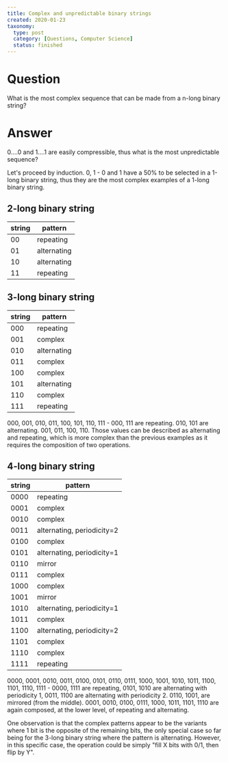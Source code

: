 ```yaml
---
title: Complex and unpredictable binary strings
created: 2020-01-23
taxonomy:
  type: post
  category: [Questions, Computer Science]
  status: finished
---
```


# Question
What is the most complex sequence that can be made from a n-long binary string?

# Answer
0....0 and 1....1 are easily compressible, thus what is the most unpredictable sequence?

Let's proceed by induction.
0, 1 - 0 and 1 have a 50% to be selected in a 1-long binary string, thus they are the most complex examples of a 1-long binary string.

## 2-long binary string

| string | pattern |
|--------|---------|
| 00 | repeating |
| 01 | alternating |
| 10 | alternating |
| 11 | repeating |

## 3-long binary string

| string | pattern |
|--------|---------|
| 000 | repeating |
| 001 | complex |
| 010 | alternating |
| 011 | complex |
| 100 | complex |
| 101 | alternating |
| 110 | complex |
| 111 | repeating |

000, 001, 010, 011, 100, 101, 110, 111 - 000, 111 are repeating. 010, 101 are alternating. 001, 011, 100, 110. Those values can be described as alternating and repeating, which is more complex than the previous examples as it requires the composition of two operations.

## 4-long binary string

| string | pattern |
|--------|---------|
| 0000 | repeating |
| 0001 | complex |
| 0010 | complex |
| 0011 | alternating, periodicity=2 |
| 0100 | complex |
| 0101 | alternating, periodicity=1 |
| 0110 | mirror |
| 0111 | complex |
| 1000 | complex |
| 1001 | mirror |
| 1010 | alternating, periodicity=1 |
| 1011 | complex |
| 1100 | alternating, periodicity=2 |
| 1101 | complex |
| 1110 | complex |
| 1111 | repeating |

0000, 0001, 0010, 0011, 0100, 0101, 0110, 0111, 1000, 1001, 1010, 1011, 1100, 1101, 1110, 1111 - 0000, 1111 are repeating, 0101, 1010 are alternating with periodicity 1, 0011, 1100 are alternating with periodicity 2. 0110, 1001, are mirrored (from the middle). 0001, 0010, 0100, 0111, 1000, 1011, 1101, 1110 are again composed, at the lower level, of repeating and alternating.

One observation is that the complex patterns appear to be the variants where 1 bit is the opposite of the remaining bits, the only special case so far being for the 3-long binary string where the pattern is alternating. However, in this specific case, the operation could be simply "fill X bits with 0/1, then flip by Y".
